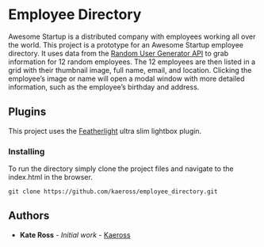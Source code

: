# Employee Directory

Awesome Startup is a distributed company with employees working all over the world. This project is a prototype for an Awesome Startup employee directory. It uses data from the [Random User Generator API](https://randomuser.me/) to grab information for 12 random employees. The 12 employees are then listed in a grid with their thumbnail image, full name, email, and location. Clicking the employee’s image or name will open a modal window with more detailed information, such as the employee’s birthday and address.

## Plugins

This project uses the [Featherlight](https://noelboss.github.io/featherlight/) ultra slim lightbox plugin.

### Installing

To run the directory simply clone the project files and navigate to the index.html in the browser.

```
git clone https://github.com/kaeross/employee_directory.git
```


## Authors

* **Kate Ross** - *Initial work* - [Kaeross](https://github.com/kaeross)